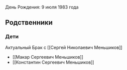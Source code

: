 День Рождения: 9 июля 1983 года

## Родственники
### Дети
Актуальный Брак с [[Сергей Николаевич Меньшиков]]
- [[Макар Сергеевич Меньшиков]]
- [[Константин Сергеевич Меньшиков]]